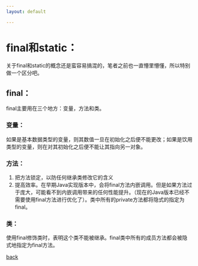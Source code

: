 ```yaml
---
layout: default

---
```


# final和static：

关于final和static的概念还是蛮容易搞混的，笔者之前也一直懵里懵懂，所以特别做一个区分吧。

## final：

final主要用在三个地方：变量，方法和类。

### 变量：

如果是基本数据类型的变量，则其数值一旦在初始化之后便不能更改；如果是饮用类型的变量，则在对其初始化之后便不能让其指向另一对象。

### 方法：

1. 把方法锁定，以防任何继承类修改它的含义
2. 提高效率。在早期Java实现版本中，会将final方法内嵌调用。但是如果方法过于庞大，可能看不到内嵌调用带来的任何性能提升。（现在的Java版本已经不需要使用final方法进行优化了）。类中所有的private方法都将隐式的指定为final。

### 类：

使用final修饰类时，表明这个类不能被继承。final类中所有的成员方法都会被隐式地指定为final方法。

[back](../)

